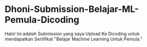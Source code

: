 # Dhoni-Submission-Belajar-ML-Pemula-Dicoding
Halo! Ini adalah Submission yang saya Upload Ke Dicoding untuk mendapatkan Sertifikat "Belajar Machine Learning Untuk Pemula."
